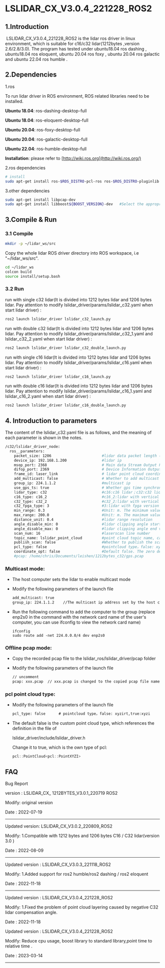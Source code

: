 # LSLIDAR_CX_V3.0.4_221228_ROS2

## 1.Introduction
​		LSLIDAR_CX_V3.0.4_221228_ROS2 is the lidar ros driver in linux environment, which is suitable for c16/c32 lidar(1212bytes ,version 2.6/2.8/3.0). The program has  tested under ubuntu18.04 ros dashing , ubuntu18.04 ros eloquent, ubuntu 20.04 ros foxy , ubuntu 20.04 ros galactic and ubuntu 22.04 ros humble .

## 2.Dependencies

1.ros

To run lidar driver in ROS environment, ROS related libraries need to be installed.

**Ubuntu 18.04**: ros-dashing-desktop-full

**Ubuntu 18.04**: ros-eloquent-desktop-full

**Ubuntu 20.04**: ros-foxy-desktop-full

**Ubuntu 20.04**: ros-galactic-desktop-full

**Ubuntu 22.04**: ros-humble-desktop-full

**Installation**: please refer to [http://wiki.ros.org](http://wiki.ros.org/)

2.ros dependencies

```bash
# install
sudo apt-get install ros-$ROS_DISTRO-pcl-ros ros-$ROS_DISTRO-pluginlib  ros-$ROS_DISTRO-pcl-conversions
```

3.other dependencies

~~~bash
sudo apt-get install libpcap-dev
sudo apt-get install libboost${BOOST_VERSION}-dev   #Select the appropriate version
~~~

## 3.Compile & Run

### 3.1 Compile

~~~bash
mkdir -p ~/lidar_ws/src
~~~

Copy the whole lidar ROS driver directory into ROS workspace, i.e "~/lidar_ws/src".

~~~bash
cd ~/lidar_ws
colcon build
source install/setup.bash
~~~

### 3.2 Run

run with single c32 lidar(It is divided into 1212 bytes lidar and 1206 bytes lidar. Pay attention to modify lslidar_driver/params/lslidar_c32.yaml when start  lidar driver) :

~~~bash
ros2 launch lslidar_driver lslidar_c32_launch.py
~~~

run with double c32 lidar(It is divided into 1212 bytes lidar and 1206 bytes lidar. Pay attention to modify lslidar_driver/params/lslidar_c32_1.yaml and  lslidar_c32_2.yaml  when start  lidar  driver) :

~~~bash
ros2 launch lslidar_driver lslidar_c32_double_launch.py
~~~



run with single c16 lidar(It is divided into 1212 bytes lidar and 1206 bytes lidar. Pay attention to modify lslidar_driver/params/lslidar_c16.yaml when start  lidar driver) :

~~~bash
ros2 launch lslidar_driver lslidar_c16_launch.py
~~~

run with double c16 lidar(It is divided into 1212 bytes lidar and 1206 bytes lidar. Pay attention to modify lslidar_driver/params/lslidar_c16_1.yaml and  lslidar_c16_2.yaml  when start lidar  driver) :

~~~bash
ros2 launch lslidar_driver lslidar_c16_double_launch.py
~~~



## 4. Introduction to parameters

The content of the lslidar_c32.yaml file is as follows, and the meaning of each parameter is shown in the notes.

~~~bash
/c32/lslidar_driver_node:
  ros__parameters:
    packet_size: 1206                       #lidar data packet length (bytes)，write 1212 or 1206 
    device_ip: 192.168.1.200                #lidar ip
    msop_port: 2368                         # Main data Stream Output Protocol packet port
    difop_port: 2369                        # Device Information Output Protocol packet port
    frame_id: laser_link                    # lidar point cloud coordinate system name
    add_multicast: false                    # Whether to add multicast
    group_ip: 224.1.1.2                     #multicast ip
    use_gps_ts: true                        # Whether gps time synchronization
    lidar_type: c32                         #c16:c16 lidar；c32:c32 lidar
    c16_type: c16_2                         #c16_2:lidar with vertical angular resolution of 2 degrees，c16_1:lidar with vertical angular resolution of 1.33 degrees
    c32_type: c32_2                         #c32_2:lidar with vertical angular resolution of 1 degrees ，c32_1:lidar with vertical angular resolution of 2 degrees
    c32_fpga_type: 3                        #3:lidar with fpga version 2.7\2.8\3.0 ，2:lidar with fpga version 2.6
    min_range: 0.3                          #Unit: m. The minimum value of the lidar blind area, points smaller than this value are filtered
    max_range: 200.0                        #Unit: m. The maximum value of the lidar blind area, points smaller than this value are filtered
    distance_unit: 0.4                      #lidar range resolution
    angle_disable_min: 0                    #lidar clipping angle start value ，unit:0.01°
    angle_disable_max: 0                    #lidar clipping angle end value ，unit:0.01°
    scan_num: 16                            #laserscan line number
    topic_name: lslidar_point_cloud         #point cloud topic name, can be modified
    publish_scan: false                     #Whether to publish the scan
    pcl_type: false                         #pointcloud type，false: xyzirt,true:xyzi
    coordinate_opt: false                   #Default false. The zero degree angle of the lidar corresponds to the direction of the point cloud
    #pcap: /home/chris/Documents/leishen/1212bytes_c32/gps.pcap                        #Uncomment to read the data from the pcap file, and add the comment to read the data from the lidar
~~~

### Multicast mode:

- The host computer sets the lidar to enable multicast mode

- Modify the following parameters of the launch file

  ~~~xml
  add_multicast: true
  group_ip: 224.1.1.2    //The multicast ip address set by the host computer
  ~~~

- Run the following command to add the computer to the group (replace enp2s0 in the command with the network card name of the user's computer, you can use ifconfig to view the network card name)

  ~~~shell
  ifconfig
  sudo route add -net 224.0.0.0/4 dev enp2s0
  ~~~



### Offline pcap mode:

- Copy the recorded pcap file to the lslidar_ros/lslidar_driver/pcap folder

- Modify the following parameters of the launch file

  ~~~xml
  // uncomment
  pcap: xxx.pcap  // xxx.pcap is changed to the copied pcap file name
  ~~~



###  pcl point cloud type:

- Modify the following parameters of the launch file

  ~~~xml
  pcl_type: false      # pointcloud type，false: xyzirt,true:xyzi
  ~~~

- The default false is the custom point cloud type, which references the definition in the file of

  lslidar_driver/include/lslidar_driver.h

  Change it to true, which is the own type of pcl:

  ~~~c++
  pcl::PointCloud<pcl::PointXYZI>
  ~~~

## FAQ

Bug Report

version : LSLIDAR_CX_ 1212BYTES_V3.0.1_220719 ROS2

Modify:  original version

Date    : 2022-07-19

-------------------------------------------------------------------------------------------------------------------------



Updated version: LSLIDAR_CX_V3.0.2_220809_ROS2

Modify:  1.Compatible with 1212 bytes and 1206 bytes C16 / C32 lidar(version 3.0 )

Date    : 2022-08-09

-------------------------



Updated version : LSLIDAR_CX_V3.0.3_221118_ROS2

Modify:  1.Added support for ros2 humble/ros2 dashing / ros2 eloquent

Date    : 2022-11-18

-------------------------



Updated version : LSLIDAR_CX_V3.0.4_221228_ROS2

Modify:  1.Fixed the problem of point cloud layering caused by negative C32 lidar compensation angle.

Date    : 2022-11-18



Updated version : LSLIDAR_CX_V3.0.4_221228_ROS2

Modify:  Reduce cpu usage, boost library to standard library,point time to relative time .

Date    : 2023-03-14

-------------




